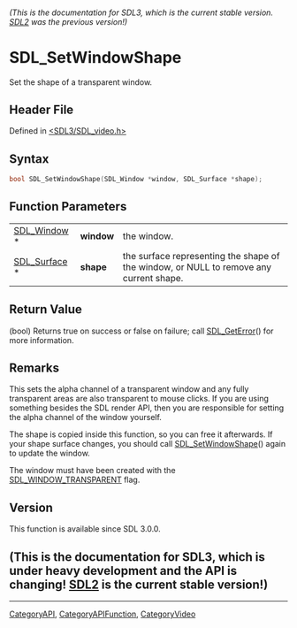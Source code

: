###### (This is the documentation for SDL3, which is the current stable version. [SDL2](https://wiki.libsdl.org/SDL2/) was the previous version!)
# SDL_SetWindowShape

Set the shape of a transparent window.

## Header File

Defined in [<SDL3/SDL_video.h>](https://github.com/libsdl-org/SDL/blob/main/include/SDL3/SDL_video.h)

## Syntax

```c
bool SDL_SetWindowShape(SDL_Window *window, SDL_Surface *shape);
```

## Function Parameters

|                              |            |                                                                                        |
| ---------------------------- | ---------- | -------------------------------------------------------------------------------------- |
| [SDL_Window](SDL_Window) *   | **window** | the window.                                                                            |
| [SDL_Surface](SDL_Surface) * | **shape**  | the surface representing the shape of the window, or NULL to remove any current shape. |

## Return Value

(bool) Returns true on success or false on failure; call
[SDL_GetError](SDL_GetError)() for more information.

## Remarks

This sets the alpha channel of a transparent window and any fully
transparent areas are also transparent to mouse clicks. If you are using
something besides the SDL render API, then you are responsible for setting
the alpha channel of the window yourself.

The shape is copied inside this function, so you can free it afterwards. If
your shape surface changes, you should call
[SDL_SetWindowShape](SDL_SetWindowShape)() again to update the window.

The window must have been created with the
[SDL_WINDOW_TRANSPARENT](SDL_WINDOW_TRANSPARENT) flag.

## Version

This function is available since SDL 3.0.0.

## (This is the documentation for SDL3, which is under heavy development and the API is changing! [SDL2](https://wiki.libsdl.org/SDL2/) is the current stable version!)



----
[CategoryAPI](CategoryAPI), [CategoryAPIFunction](CategoryAPIFunction), [CategoryVideo](CategoryVideo)

